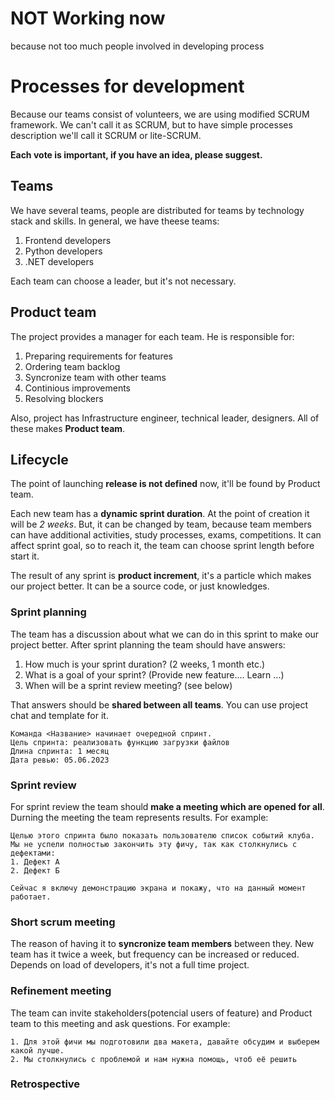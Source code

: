 # NOT Working now

because not too much people involved in developing process 

# Processes for development

Because our teams consist of volunteers, we are using modified SCRUM framework. We can't call it as SCRUM, but to have simple processes description we'll call it SCRUM or lite-SCRUM.

**Each vote is important, if you have an idea, please suggest.**

## Teams 

We have several teams, people are distributed for teams by technology stack and skills. In general, we have theese teams:
1. Frontend developers
2. Python developers
3. .NET developers

Each team can choose a leader, but it's not necessary. 

## Product team

The project provides a manager for each team. He is responsible for:
1. Preparing requirements for features
2. Ordering team backlog
3. Syncronize team with other teams
4. Continious improvements
5. Resolving blockers

Also, project has Infrastructure engineer, technical leader, designers. 
All of these makes **Product team**.

## Lifecycle

The point of launching **release is not defined** now, it'll be found by Product team.

Each new team has a **dynamic sprint duration**. At the point of creation it will be *2 weeks*. 
But, it can be changed by team, because team members can have additional activities, study processes, exams, competitions. 
It can affect sprint goal, so to reach it, the team can choose sprint length before start it.

The result of any sprint is **product increment**, it's a particle which makes our project better. It can be a source code, or just knowledges. 

### Sprint planning

The team has a discussion about what we can do in this sprint to make our project better.
After sprint planning the team should have answers:
1. How much is your sprint duration? (2 weeks, 1 month etc.)
2. What is a goal of your sprint? (Provide new feature.... Learn ...)
3. When will be a sprint review meeting? (see below)

That answers should be **shared between all teams**. You can use project chat and template for it.

```
Команда <Название> начинает очередной спринт.
Цель спринта: реализовать функцию загрузки файлов
Длина спринта: 1 месяц
Дата ревью: 05.06.2023
```

### Sprint review

For sprint review the team should **make a meeting which are opened for all**. Durning the meeting the team represents results. For example:
```
Целью этого спринта было показать пользователю список событий клуба. Мы не успели полностью закончить эту фичу, так как столкнулись с дефектами:
1. Дефект А
2. Дефект Б

Сейчас я включу демонстрацию экрана и покажу, что на данный момент работает.
```

### Short scrum meeting

The reason of having it to **syncronize team members** between they.
New team has it twice a week, but frequency can be increased or reduced. Depends on load of developers, it's not a full time project. 


### Refinement meeting

The team can invite stakeholders(potencial users of feature) and Product team to this meeting and ask questions. 
For example:
```
1. Для этой фичи мы подготовили два макета, давайте обсудим и выберем какой лучше.
2. Мы столкнулись с проблемой и нам нужна помощь, чтоб её решить
```

### Retrospective


